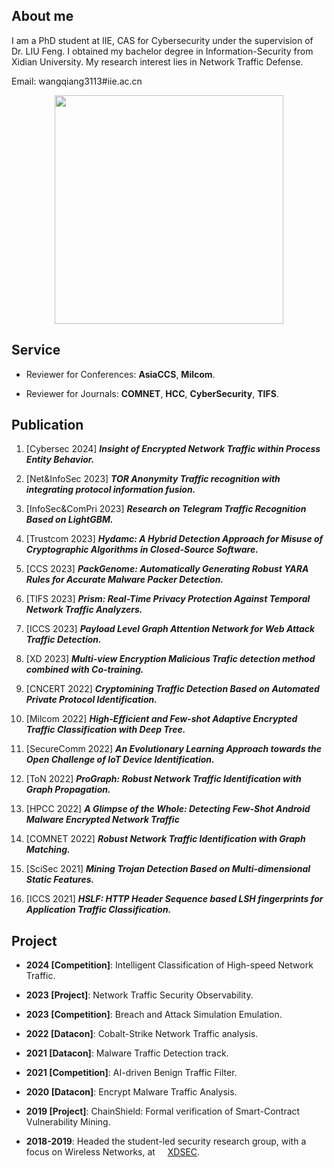 ## About me

I am a PhD student at IIE, CAS for Cybersecurity under the supervision of Dr. LIU Feng. I obtained my bachelor degree in Information-Security from Xidian University. My research interest lies in Network Traffic Defense.

Email: wangqiang3113#iie.ac.cn

<p style="text-align: center;"><img src="https://s21.ax1x.com/2024/04/18/pFzIlTI.jpg" width="366"></p>


## Service

* Reviewer for Conferences:
    **AsiaCCS**, **Milcom**.

* Reviewer for Journals:
    **COMNET**, **HCC**, **CyberSecurity**, **TIFS**.


## Publication

1. [Cybersec 2024] ***Insight of Encrypted Network Traffic within Process Entity Behavior.***

1. [Net&InfoSec 2023] ***TOR Anonymity Traffic recognition with integrating protocol information fusion.***

1. [InfoSec&ComPri 2023] ***Research on Telegram Traffic Recognition Based on LightGBM.***

1. [Trustcom 2023] ***Hydamc: A Hybrid Detection Approach for Misuse of Cryptographic Algorithms in Closed-Source Software.***

1. [CCS 2023] ***PackGenome: Automatically Generating Robust YARA Rules for Accurate Malware Packer Detection.***

1. [TIFS 2023] ***Prism: Real-Time Privacy Protection Against Temporal Network Traffic Analyzers.***

1. [ICCS 2023] ***Payload Level Graph Attention Network for Web Attack Traffic Detection.***

1. [XD 2023] ***Multi-view Encryption Malicious Trafic detection method combined with Co-training.***

1. [CNCERT 2022] ***Cryptomining Traffic Detection Based on Automated Private Protocol Identification.***

1. [Milcom 2022] ***High-Efficient and Few-shot Adaptive Encrypted Traffic Classification with Deep Tree.***

1. [SecureComm 2022] ***An Evolutionary Learning Approach towards the Open Challenge of IoT Device Identification.***

1. [ToN 2022] ***ProGraph: Robust Network Traffic Identification with Graph Propagation.***

1. [HPCC 2022] ***A Glimpse of the Whole: Detecting Few-Shot Android Malware Encrypted Network Traffic***

1. [COMNET 2022] ***Robust Network Traffic Identification with Graph Matching.***

1. [SciSec 2021] ***Mining Trojan Detection Based on Multi-dimensional Static Features.***

1. [ICCS 2021] ***HSLF: HTTP Header Sequence based LSH fingerprints for Application Traffic Classification.***


## Project

* **2024 [Competition]**: Intelligent Classification of High-speed Network Traffic.

* **2023 [Project]**: Network Traffic Security Observability. 

* **2023 [Competition]**: Breach and Attack Simulation Emulation.

* **2022 [Datacon]**: Cobalt-Strike Network Traffic analysis.
    
* **2021 [Datacon]**: Malware Traffic Detection track.
  
* **2021 [Competition]**: AI-driven Benign Traffic Filter.
        
* **2020 [Datacon]**: Encrypt Malware Traffic Analysis.
  
* **2019 [Project]**: ChainShield: Formal verification of Smart-Contract Vulnerability Mining.

* **2018-2019**: Headed the student-led security research group, with a focus on Wireless Networks, at <img src="https://s21.ax1x.com/2024/04/18/pFzIYp8.png" height="12" /> [XDSEC](https://xdsec.org/).
  
